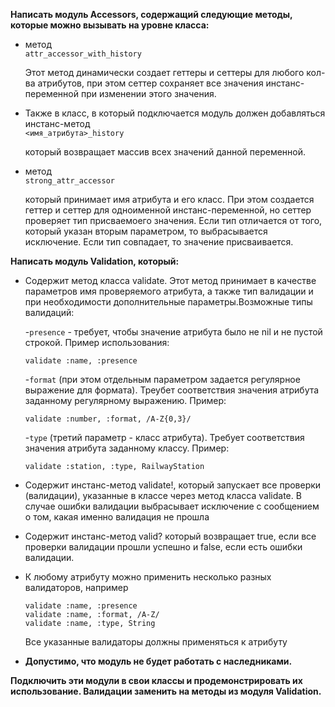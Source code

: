 **Написать модуль Acсessors, содержащий следующие методы, которые можно вызывать на уровне класса:**

* метод   
`attr_accessor_with_history`

  Этот метод динамически создает геттеры и сеттеры для любого кол-ва атрибутов, при этом сеттер сохраняет все значения инстанс-переменной при изменении этого значения.
 
* Также в класс, в который подключается модуль должен добавляться инстанс-метод  
`<имя_атрибута>_history`

  который возвращает массив всех значений данной переменной.

* метод  
`strong_attr_accessor`

  который принимает имя атрибута и его класс. При этом создается геттер и сеттер для одноименной инстанс-переменной, но сеттер проверяет тип присваемоего значения. Если тип отличается от того, который указан вторым параметром, то выбрасывается исключение. Если тип совпадает, то значение присваивается.

**Написать модуль Validation, который:**

* Содержит метод класса validate. Этот метод принимает в качестве параметров имя проверяемого атрибута, а также тип валидации и при необходимости дополнительные параметры.Возможные типы валидаций:

  -`presence` - требует, чтобы значение атрибута было не nil и не пустой строкой. Пример использования:  
  
  `validate :name, :presence`
  
  -`format` (при этом отдельным параметром задается регулярное выражение для формата). Треубет соответствия значения атрибута заданному регулярному выражению. Пример:
  
  `validate :number, :format, /A-Z{0,3}/`
 

  -`type` (третий параметр - класс атрибута). Требует соответствия значения атрибута заданному классу. Пример:
  
  `validate :station, :type, RailwayStation`
 
* Содержит инстанс-метод validate!, который запускает все проверки (валидации), указанные в классе через метод класса validate. В случае ошибки валидации выбрасывает исключение с сообщением о том, какая именно валидация не прошла
* Содержит инстанс-метод valid? который возвращает true, если все проверки валидации прошли успешно и false, если есть ошибки валидации.
* К любому атрибуту можно применить несколько разных валидаторов, например
  ```
  validate :name, :presence
  validate :name, :format, /A-Z/
  validate :name, :type, String
  ```
  Все указанные валидаторы должны применяться к атрибуту
 * **Допустимо, что модуль не будет работать с наследниками.**

**Подключить эти модули в свои классы и продемонстрировать их использование. Валидации заменить на методы из модуля Validation.**


